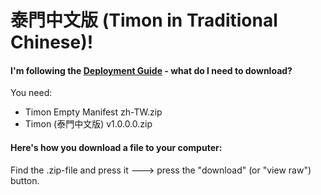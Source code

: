 # 泰門中文版 (Timon in Traditional Chinese)!


#### I'm following the [Deployment Guide](https://github.com/Erithano/Timon-Your-FAQ-bot-for-Microsoft-Teams/wiki/Deployment-Guide) - what do I need to download?
You need:
* Timon Empty Manifest zh-TW.zip
* Timon (泰門中文版) v1.0.0.0.zip
#### Here's how you download a file to your computer:
Find the .zip-file and press it 🡒 press the "download" (or "view raw") button.
